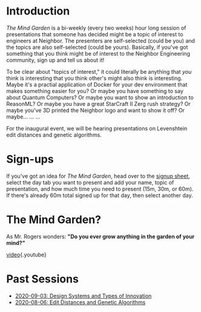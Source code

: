 <!-- TITLE: The Mind Garden -->
<!-- SUBTITLE: Bi-Weekly presentations on stuff to make you think -->

# Introduction
*The Mind Garden* is a bi-weekly (every two weeks) hour long session of presentations that someone has decided might be a topic of interest to engineers at Neighbor. The presenters are self-selected (could be you) and the topics are also self-selected (could be yours). Basically, if you've got something that you think might be of interest to the Neighbor Engineering community, sign up and tell us about it!

To be clear about "topics of interest," it could literally be anything that _you_ think is interesting that you think other's might also think is interesting. Maybe it's a practial application of Docker for your dev environment that makes something easier for you? Or maybe you have something to say about Quantum Computers? Or maybe you want to show an introduction to ReasonML? Or maybe you have a great StarCraft II Zerg rush strategy? Or maybe you've 3D printed the Neighbor logo and want to show it off? Or maybe... ... ...

For the inaugural event, we will be hearing presentations on Levenshtein edit distances and genetic algorithms.

# Sign-ups

If you've got an idea for _The Mind Garden_, head over to the [signup sheet](https://docs.google.com/spreadsheets/d/1i-lfeonhrBjc4RARYGeJBKIhGzdOOqLZWKZ0dOTyVso/edit?usp=sharing), select the day tab you want to present and add your name, topic of presentation, and how much time you need to present (15m, 30m, or 60m). If there's already 60m total signed up for that day, then select another day.

# The Mind Garden?

As Mr. Rogers wonders: **"Do you ever grow anything in the garden of your mind?"**

[video](https://youtu.be/a3jXdMM2_g8){.youtube}

# Past Sessions
* [2020-09-03: Design Systems and Types of Innovation](https://drive.google.com/file/d/1Ry_sRbJhwhPgOyaqu5WewhgMXicWRs4i/view?usp=sharing)
* [2020-08-06: Edit Distances and Genetic Algorithms](https://drive.google.com/file/d/1K9KFeEEiQJ4QjO26cwzGLPxa_U2fQ9hz/view?usp=sharing)
